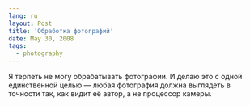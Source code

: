 ```yaml
---
lang: ru
layout: Post
title: 'Обработка фотографий'
date: May 30, 2008
tags:
  - photography
---
```


Я терпеть не могу обрабатывать фотографии. И делаю это с одной единственной целью — любая фотография должна выглядеть в точности так, как видит её автор, а не процессор камеры.

